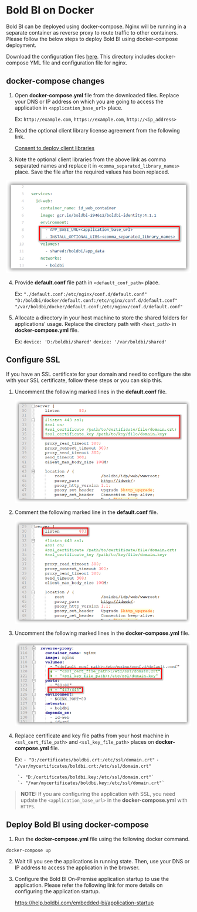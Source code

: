 # Bold BI on Docker

Bold BI can be deployed using docker-compose. Nginx will be running in a separate container as reverse proxy to route traffic to other containers. Please follow the below steps to deploy Bold BI using docker-compose deployment.

Download the configuration files [here](deploy/). This directory includes docker-compose YML file and configuration file for nginx.

## docker-compose changes

1. Open **docker-compose.yml** file from the downloaded files. Replace your DNS or IP address on which you are going to access the application in `<application_base_url>` place.
    
    Ex: `http://example.com`, `https://example.com`, `http://<ip_address>`

2. Read the optional client library license agreement from the following link.

    [Consent to deploy client libraries](consent-to-deploy-client-libraries.md)

3. Note the optional client libraries from the above link as comma separated names and replace it in `<comma_separated_library_names>` place. Save the file after the required values has been replaced.

![docker-compose.yml](images/baseurl_clientlibrary.png) 

4. Provide **default.conf** file path in `<default_conf_path>` place.

    Ex: `"./default.conf:/etc/nginx/conf.d/default.conf"`
        `"D:/boldbi/docker/default.conf:/etc/nginx/conf.d/default.conf"`
        `"/var/boldbi/docker/default.conf:/etc/nginx/conf.d/default.conf"`

5. Allocate a directory in your host machine to store the shared folders for applications’ usage. Replace the directory path with `<host_path>` in **docker-compose.yml** file.

    Ex: `device: 'D:/boldbi/shared'`
        `device: '/var/boldbi/shared'`

## Configure SSL
If you have an SSL certificate for your domain and need to configure the site with your SSL certificate, follow these steps or you can skip this.

1. Uncomment the following marked lines in the **default.conf** file.

    ![ssl configuration](images/uncomment_lines.png)

2. Comment the following marked line in the **default.conf** file.

    ![ssl configuration](images/comment_lines.png)

3. Uncomment the following marked lines in the **docker-compose.yml** file.
    
    ![ssl configuration](images/uncomment_docker.png)

4. Replace certificate and key file paths from your host machine in `<ssl_cert_file_path>` and `<ssl_key_file_path>` places on **docker-compose.yml** file.

    Ex: `- "D:/certificates/boldbi.crt:/etc/ssl/domain.crt"`
        `- "/var/mycertificates/boldbi.crt:/etc/ssl/domain.crt"`

        `- "D:/certificates/boldbi.key:/etc/ssl/domain.crt"`
        `- "/var/mycertificates/boldbi.key:/etc/ssl/domain.crt"`

> **NOTE:** If you are configuring the application with SSL, you need update the `<application_base_url>` in the **docker-compose.yml** with `HTTPS`.


## Deploy Bold BI using docker-compose

1. Run the **docker-compose.yml** file using the following docker command.

```sh
docker-compose up
```

2. Wait till you see the applications in running state. Then, use your DNS or IP address to access the application in the browser.

24.	Configure the Bold BI On-Premise application startup to use the application. Please refer the following link for more details on configuring the application startup.
    
    https://help.boldbi.com/embedded-bi/application-startup
